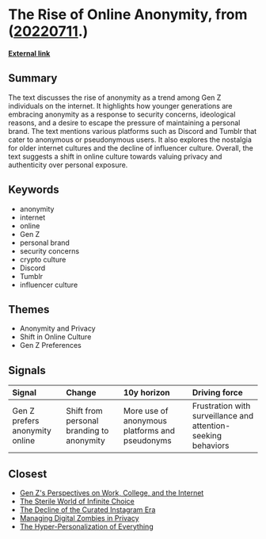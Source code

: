 # __The Rise of Online Anonymity__, from ([20220711](https://kghosh.substack.com/p/20220711).)

__[External link](https://www.theatlantic.com/technology/archive/2022/06/gen-z-internet-anonymity-instagram-tumblr/661316/)__



## Summary

The text discusses the rise of anonymity as a trend among Gen Z individuals on the internet. It highlights how younger generations are embracing anonymity as a response to security concerns, ideological reasons, and a desire to escape the pressure of maintaining a personal brand. The text mentions various platforms such as Discord and Tumblr that cater to anonymous or pseudonymous users. It also explores the nostalgia for older internet cultures and the decline of influencer culture. Overall, the text suggests a shift in online culture towards valuing privacy and authenticity over personal exposure.

## Keywords

* anonymity
* internet
* online
* Gen Z
* personal brand
* security concerns
* crypto culture
* Discord
* Tumblr
* influencer culture

## Themes

* Anonymity and Privacy
* Shift in Online Culture
* Gen Z Preferences

## Signals

| Signal                         | Change                                    | 10y horizon                                    | Driving force                                                 |
|:-------------------------------|:------------------------------------------|:-----------------------------------------------|:--------------------------------------------------------------|
| Gen Z prefers anonymity online | Shift from personal branding to anonymity | More use of anonymous platforms and pseudonyms | Frustration with surveillance and attention-seeking behaviors |

## Closest

* [Gen Z's Perspectives on Work, College, and the Internet](644ce4dcf74e76970fd0526ca1abf551)
* [The Sterile World of Infinite Choice](7b316ebe449187b79e519a8c6d12a2cd)
* [The Decline of the Curated Instagram Era](73a2bffc6e94204086528949ae1205e7)
* [Managing Digital Zombies in Privacy](20892c25b0e91262ff5377f30ae5b938)
* [The Hyper-Personalization of Everything](9ef1218bf5010b0780647b93d724b93b)